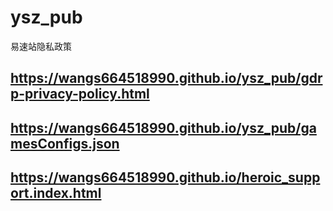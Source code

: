 # ysz_pub
易速站隐私政策

## https://wangs664518990.github.io/ysz_pub/gdrp-privacy-policy.html

## https://wangs664518990.github.io/ysz_pub/gamesConfigs.json

## https://wangs664518990.github.io/heroic_support.index.html
